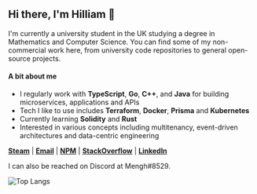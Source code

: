 ## Hi there, I'm Hilliam 👋

I'm currently a university student in the UK studying a degree in Mathematics and Computer Science.
You can find some of my non-commercial work here, from university code repositories to general open-source projects.

#### A bit about me
- I regularly work with **TypeScript**, **Go**, **C++**, and **Java** for building microservices, applications and APIs
- Tech I like to use includes **Terraform**, **Docker**, **Prisma** and **Kubernetes**
- Currently learning **Solidity** and **Rust**
- Interested in various concepts including multitenancy, event-driven architectures and data-centric engineering

[**Steam**](https://steamcommunity.com/profiles/76561198081082634) | [**Email**](mailto:hilliamtung@gmail.com) | [**NPM**](https://www.npmjs.com/~hilliamt) | [**StackOverflow**](https://stackoverflow.com/users/12049191/hilliamt) | [**LinkedIn**](https://www.linkedin.com/in/hilliamtung/)

I can also be reached on Discord at Mengh#8529.

![Top Langs](https://github-readme-stats.vercel.app/api/top-langs/?username=hilliamt&layout=compact&langs_count=8)
